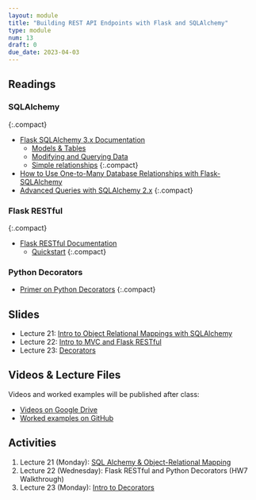 ```yaml
---
layout: module
title: "Building REST API Endpoints with Flask and SQLAlchemy"
type: module
num: 13
draft: 0
due_date: 2023-04-03
---
```


## Readings

### SQLAlchemy

{:.compact}
* <a href="https://flask-sqlalchemy.palletsprojects.com/en/3.0.x/" target="_blank">Flask SQLAlchemy 3.x Documentation</a>
    * <a href="https://flask-sqlalchemy.palletsprojects.com/en/3.0.x/models/" target="_blank">Models & Tables</a>
    * <a href="https://flask-sqlalchemy.palletsprojects.com/en/3.0.x/queries/" target="_blank">Modifying and Querying Data</a>
    * <a href="https://flask-sqlalchemy.palletsprojects.com/en/2.x/quickstart/#simple-relationships" target="_blank">Simple relationships</a>
    {:.compact}
* <a href="https://www.digitalocean.com/community/tutorials/how-to-use-one-to-many-database-relationships-with-flask-sqlalchemy" target="_blank">How to Use One-to-Many Database Relationships with Flask-SQLAlchemy</a>
* <a href="https://docs.sqlalchemy.org/en/20/orm/queryguide/index.html" target="_blank">Advanced Queries with SQLAlchemy 2.x</a>
{:.compact}

### Flask RESTful

{:.compact}
* <a href="https://flask-restful.readthedocs.io/en/latest/" target="_blank">Flask RESTful Documentation</a>
    * <a href="https://flask-restful.readthedocs.io/en/latest/quickstart.html" target="_blank">Quickstart</a>
    {:.compact}

### Python Decorators
* <a href="https://realpython.com/primer-on-python-decorators/" target="_blank">Primer on Python Decorators</a>
{:.compact}

## Slides
* Lecture 21: <a href="https://docs.google.com/presentation/d/1ECRnFqjdc7i6z25EnpUbcLF_LQn3A8oOSrACdWT3FIA/edit?usp=sharing" target="_blank">Intro to Object Relational Mappings with SQLAlchemy</a>
* Lecture 22: <a href="https://docs.google.com/presentation/d/1FiHA7Y78guwq2s2cQSUnAnHdACRaHYaaX5XNkQ_UBPU/edit?usp=sharing" target="_blank">Intro to MVC and Flask RESTful</a>
* Lecture 23: <a href="https://docs.google.com/presentation/d/14nNLeDkjs_Jstg-rk9x_DBhAXjAjBsBB5e9Qw0SCkS0/edit?usp=sharing" target="_blank">Decorators</a>

## Videos & Lecture Files
Videos and worked examples will be published after class:
* <a href="https://drive.google.com/drive/folders/1b0RGogU8P2rKJAtcRpxMspHB919GUAXT?usp=sharing" target="_blank">Videos on Google Drive</a>
* <a href="https://github.com/vanwars/csci344" target="_blank">Worked examples on GitHub</a>


## Activities
1. Lecture 21 (Monday): [SQL Alchemy & Object-Relational Mapping](../activities/intro-sql-alchemy)
1. Lecture 22 (Wednesday): Flask RESTful and Python Decorators (HW7 Walkthrough)
1. Lecture 23 (Monday): [Intro to Decorators](/spring2023/course-files/lectures/lecture23.zip)
